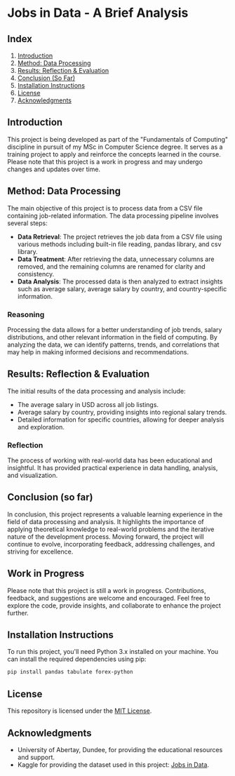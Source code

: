 # Jobs in Data - A Brief Analysis

## Index
1. [Introduction](#introduction)
2. [Method: Data Processing](#method-data-processing)
3. [Results: Reflection & Evaluation](#results-reflection--evaluation)
4. [Conclusion (So Far)](#conclusion-so-far)
5. [Installation Instructions](#installation-instructions)
6. [License](#license)
7. [Acknowledgments](#acknowledgments)

## Introduction
This project is being developed as part of the "Fundamentals of Computing" discipline in pursuit of my MSc in Computer Science degree. It serves as a training project to apply and reinforce the concepts learned in the course. Please note that this project is a work in progress and may undergo changes and updates over time.


## Method: Data Processing
The main objective of this project is to process data from a CSV file containing job-related information. The data processing pipeline involves several steps:
- **Data Retrieval**: The project retrieves the job data from a CSV file using various methods including built-in file reading, pandas library, and csv library.
- **Data Treatment**: After retrieving the data, unnecessary columns are removed, and the remaining columns are renamed for clarity and consistency.
- **Data Analysis**: The processed data is then analyzed to extract insights such as average salary, average salary by country, and country-specific information.

### Reasoning
Processing the data allows for a better understanding of job trends, salary distributions, and other relevant information in the field of computing. By analyzing the data, we can identify patterns, trends, and correlations that may help in making informed decisions and recommendations.

## Results: Reflection & Evaluation
The initial results of the data processing and analysis include:
- The average salary in USD across all job listings.
- Average salary by country, providing insights into regional salary trends.
- Detailed information for specific countries, allowing for deeper analysis and exploration.

### Reflection
The process of working with real-world data has been educational and insightful. It has provided practical experience in data handling, analysis, and visualization.

## Conclusion (so far)
In conclusion, this project represents a valuable learning experience in the field of data processing and analysis. It highlights the importance of applying theoretical knowledge to real-world problems and the iterative nature of the development process. Moving forward, the project will continue to evolve, incorporating feedback, addressing challenges, and striving for excellence.

## Work in Progress
Please note that this project is still a work in progress. Contributions, feedback, and suggestions are welcome and encouraged. Feel free to explore the code, provide insights, and collaborate to enhance the project further.

## Installation Instructions
To run this project, you'll need Python 3.x installed on your machine. You can install the required dependencies using pip:

```bash
pip install pandas tabulate forex-python
```

## License
This repository is licensed under the [MIT License](LICENSE).

## Acknowledgments
- University of Abertay, Dundee, for providing the educational resources and support.
- Kaggle for providing the dataset used in this project: [Jobs in Data](https://www.kaggle.com/datasets/hummaamqaasim/jobs-in-data).





